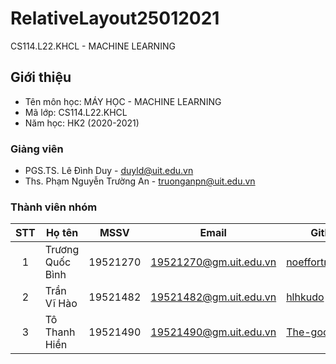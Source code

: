 # RelativeLayout25012021
CS114.L22.KHCL - MACHINE LEARNING

## Giới thiệu
* Tên môn học: MÁY HỌC - MACHINE LEARNING
* Mã lớp: CS114.L22.KHCL
* Năm học: HK2 (2020-2021)

### Giảng viên
* PGS.TS. Lê Đình Duy - duyld@uit.edu.vn
* Ths. Phạm Nguyễn Trường An - truonganpn@uit.edu.vn

### Thành viên nhóm

| STT | Họ tên | MSSV | Email | Github |
| :---: | --- | --- | --- | --- | 
| 1 | Trương Quốc Bình | 19521270 | 19521270@gm.uit.edu.vn | [noeffortnomoney](https://github.com/noeffortnomoney) |
| 2 | Trần Vĩ Hào | 19521482 | 19521482@gm.uit.edu.vn | [hlhkudo](https://github.com/hlhkudo) |
| 3 | Tô Thanh Hiền | 19521490 | 19521490@gm.uit.edu.vn | [The-good-guyy](https://github.com/The-good-guyy) |
